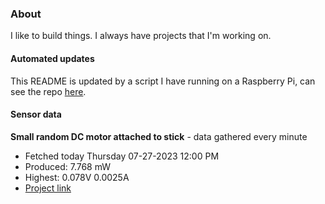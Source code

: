 ### About
I like to build things. I always have projects that I'm working on.

#### Automated updates
This README is updated by a script I have running on a Raspberry Pi, can see the repo [here](https://github.com/jdc-cunningham/raspi-git-repo-updater).

#### Sensor data


**Small random DC motor attached to stick** - data gathered every minute
- Fetched today Thursday 07-27-2023 12:00 PM
- Produced: 7.768 mW
- Highest: 0.078V 0.0025A
- [Project link](https://github.com/jdc-cunningham/turbine-raspi)